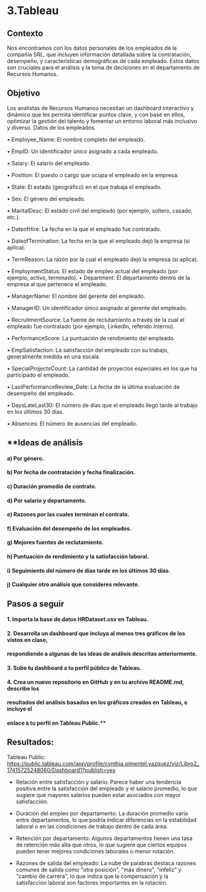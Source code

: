 # 3.Tableau


## Contexto

Nos encontramos con los datos personales de los empleados de la compañía SRL, que
incluyen información detallada sobre la contratación, desempeño, y características
demográficas de cada empleado. Estos datos son cruciales para el análisis y la toma de
decisiones en el departamento de Recursos Humanos.

## Objetivo

Los analistas de Recursos Humanos necesitan un dashboard interactivo y dinámico que les
permita identificar puntos clave, y con base en ellos, optimizar la gestión del talento y
fomentar un entorno laboral más inclusivo y diverso.
Datos de los empleados.

• Employee_Name: El nombre completo del empleado.

• EmpID: Un identificador único asignado a cada empleado.

• Salary: El salario del empleado.

• Position: El puesto o cargo que ocupa el empleado en la empresa.

• State: El estado (geográfico) en el que trabaja el empleado.

• Sex: El género del empleado.

• MaritalDesc: El estado civil del empleado (por ejemplo, soltero, casado, etc.).

• DateofHire: La fecha en la que el empleado fue contratado.

• DateofTermination: La fecha en la que el empleado dejó la empresa (si aplica).

• TermReason: La razón por la cual el empleado dejó la empresa (si aplica).

• EmploymentStatus: El estado de empleo actual del empleado (por ejemplo, activo,
terminado).
• Department: El departamento dentro de la empresa al que pertenece el empleado.

• ManagerName: El nombre del gerente del empleado.

• ManagerID: Un identificador único asignado al gerente del empleado.

• RecruitmentSource: La fuente de reclutamiento a través de la cual el empleado fue
contratado (por ejemplo, LinkedIn, referido interno).

• PerformanceScore: La puntuación de rendimiento del empleado.

• EmpSatisfaction: La satisfacción del empleado con su trabajo, generalmente medida
en una escala.

• SpecialProjectsCount: La cantidad de proyectos especiales en los que ha
participado el empleado.

• LastPerformanceReview_Date: La fecha de la última evaluación de desempeño del
empleado.

• DaysLateLast30: El número de días que el empleado llegó tarde al trabajo en los
últimos 30 días.

• Absences: El número de ausencias del empleado.




## **Ideas de análisis

#### a) Por género.
#### b) Por fecha de contratación y fecha finalización.
#### c) Duración promedio de contrato.
#### d) Por salario y departamento.
#### e) Razones por las cuales terminan el contrato.
#### f) Evaluación del desempeño de los empleados.
#### g) Mejores fuentes de reclutamiento.
#### h) Puntuación de rendimiento y la satisfacción laboral.
#### i) Seguimiento del número de días tarde en los últimos 30 días.
#### j) Cualquier otro análisis que consideres relevante.


## Pasos a seguir

#### 1. Importa la base de datos HRDataset.csv en Tableau.
#### 2. Desarrolla un dashboard que incluya al menos tres gráficos de los vistos en clase,
#### respondiendo a algunas de las ideas de análisis descritas anteriormente.
#### 3. Sube tu dashboard a tu perfil público de Tableau.
#### 4. Crea un nuevo repositorio en GitHub y en tu archivo README.md, describe los
#### resultados del análisis basados en los gráficos creados en Tableau, e incluye el
#### enlace a tu perfil en Tableau Public.**





## Resultados:

Tableau Public: https://public.tableau.com/app/profile/cynthia.pimentel.vazquez/viz/Libro2_17415725248060/Dashboard1?publish=yes

* Relación entre satisfacción y salario: Parece haber una tendencia positiva entre la satisfacción del empleado y el salario promedio, lo que sugiere que mayores salarios pueden estar asociados con mayor satisfacción.

* Duración del empleo por departamento: La duración promedio varía entre departamentos, lo que podría indicar diferencias en la estabilidad laboral o en las condiciones de trabajo dentro de cada área.

* Retención por departamento: Algunos departamentos tienen una tasa de retención más alta que otros, lo que sugiere que ciertos equipos pueden tener mejores condiciones laborales o menor rotación.

* Razones de salida del empleado: La nube de palabras destaca razones comunes de salida como "otra posición", "más dinero", "infeliz" y "cambio de carrera", lo que indica que la compensación y la satisfacción laboral son factores importantes en la rotación.








